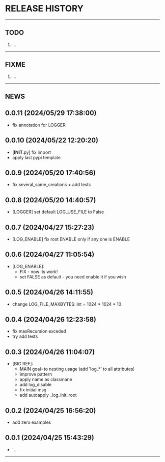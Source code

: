 # RELEASE HISTORY

********************************************************************************
## TODO
1. ...  

********************************************************************************
## FIXME
1. ...  

********************************************************************************
## NEWS

0.0.11 (2024/05/29 17:38:00)
------------------------------
- fix annotation for LOGGER  

0.0.10 (2024/05/22 12:20:20)
------------------------------
- [__INIT__.py] fix import  
- apply last pypi template  

0.0.9 (2024/05/20 17:40:56)
------------------------------
- fix several_same_creations + add tests  

0.0.8 (2024/05/20 14:40:57)
------------------------------
- [LOGGER] set default LOG_USE_FILE to False  

0.0.7 (2024/04/27 15:27:23)
------------------------------
- [LOG_ENABLE] fix root ENABLE only if any one is ENABLE  

0.0.6 (2024/04/27 11:05:54)
------------------------------
- [LOG_ENABLE]:  
	- FIX - now its work!  
	- set FALSE as default - you need enable it if you wish  

0.0.5 (2024/04/26 14:11:55)
------------------------------
- change LOG_FILE_MAXBYTES: int = 1024 * 1024 * 10  

0.0.4 (2024/04/26 12:23:58)
------------------------------
- fix maxRecursion exceded  
- try add tests  

0.0.3 (2024/04/26 11:04:07)
------------------------------
- [BIG REF]:  
	- MAIN goal=to nesting usage (add 'log_*' to all attributes)  
	- improve pattern  
	- apply name as classmane  
	- add log_disable  
	- fix initial msg  
	- add autoapply _log_init_root  

0.0.2 (2024/04/25 16:56:20)
------------------------------
- add zero examples  

0.0.1 (2024/04/25 15:43:29)
------------------------------
- ...

********************************************************************************
